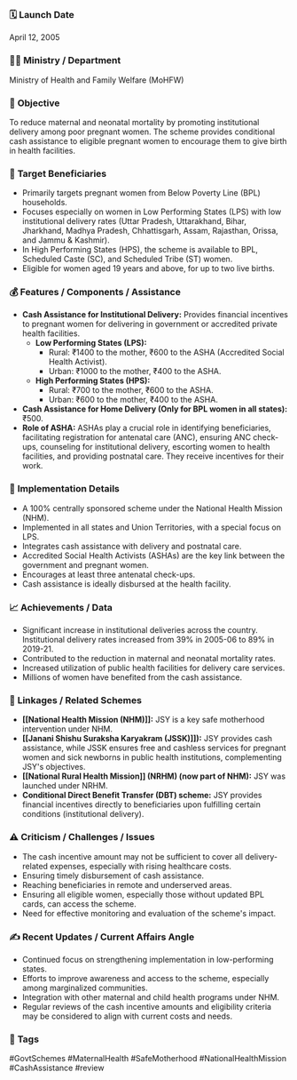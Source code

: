
### 🗓️ **Launch Date**
April 12, 2005

### 🧑‍🏫 **Ministry / Department**
Ministry of Health and Family Welfare (MoHFW)

### 🎯 **Objective**
To reduce maternal and neonatal mortality by promoting institutional delivery among poor pregnant women. The scheme provides conditional cash assistance to eligible pregnant women to encourage them to give birth in health facilities.

### 👥 **Target Beneficiaries**
- Primarily targets pregnant women from Below Poverty Line (BPL) households.
- Focuses especially on women in Low Performing States (LPS) with low institutional delivery rates (Uttar Pradesh, Uttarakhand, Bihar, Jharkhand, Madhya Pradesh, Chhattisgarh, Assam, Rajasthan, Orissa, and Jammu & Kashmir).
- In High Performing States (HPS), the scheme is available to BPL, Scheduled Caste (SC), and Scheduled Tribe (ST) women.
- Eligible for women aged 19 years and above, for up to two live births.

### 💰 **Features / Components / Assistance**
- **Cash Assistance for Institutional Delivery:** Provides financial incentives to pregnant women for delivering in government or accredited private health facilities.
    - **Low Performing States (LPS):**
        - Rural: ₹1400 to the mother, ₹600 to the ASHA (Accredited Social Health Activist).
        - Urban: ₹1000 to the mother, ₹400 to the ASHA.
    - **High Performing States (HPS):**
        - Rural: ₹700 to the mother, ₹600 to the ASHA.
        - Urban: ₹600 to the mother, ₹400 to the ASHA.
- **Cash Assistance for Home Delivery (Only for BPL women in all states):** ₹500.
- **Role of ASHA:** ASHAs play a crucial role in identifying beneficiaries, facilitating registration for antenatal care (ANC), ensuring ANC check-ups, counseling for institutional delivery, escorting women to health facilities, and providing postnatal care. They receive incentives for their work.

### 📍 **Implementation Details**
- A 100% centrally sponsored scheme under the National Health Mission (NHM).
- Implemented in all states and Union Territories, with a special focus on LPS.
- Integrates cash assistance with delivery and postnatal care.
- Accredited Social Health Activists (ASHAs) are the key link between the government and pregnant women.
- Encourages at least three antenatal check-ups.
- Cash assistance is ideally disbursed at the health facility.

### 📈 **Achievements / Data**
- Significant increase in institutional deliveries across the country. Institutional delivery rates increased from 39% in 2005-06 to 89% in 2019-21.
- Contributed to the reduction in maternal and neonatal mortality rates.
- Increased utilization of public health facilities for delivery care services.
- Millions of women have benefited from the cash assistance.

### 🧩 **Linkages / Related Schemes**
- **[[National Health Mission (NHM)]]:** JSY is a key safe motherhood intervention under NHM.
- **[[Janani Shishu Suraksha Karyakram (JSSK)]]):** JSY provides cash assistance, while JSSK ensures free and cashless services for pregnant women and sick newborns in public health institutions, complementing JSY's objectives.
- **[[National Rural Health Mission]] (NRHM) (now part of NHM):** JSY was launched under NRHM.
- **Conditional Direct Benefit Transfer (DBT) scheme:** JSY provides financial incentives directly to beneficiaries upon fulfilling certain conditions (institutional delivery).

### ⚠️ **Criticism / Challenges / Issues**
- The cash incentive amount may not be sufficient to cover all delivery-related expenses, especially with rising healthcare costs.
- Ensuring timely disbursement of cash assistance.
- Reaching beneficiaries in remote and underserved areas.
- Ensuring all eligible women, especially those without updated BPL cards, can access the scheme.
- Need for effective monitoring and evaluation of the scheme's impact.

### ✍️ **Recent Updates / Current Affairs Angle**
- Continued focus on strengthening implementation in low-performing states.
- Efforts to improve awareness and access to the scheme, especially among marginalized communities.
- Integration with other maternal and child health programs under NHM.
- Regular reviews of the cash incentive amounts and eligibility criteria may be considered to align with current costs and needs.

### 🔗 **Tags**
#GovtSchemes #MaternalHealth #SafeMotherhood #NationalHealthMission #CashAssistance
#review